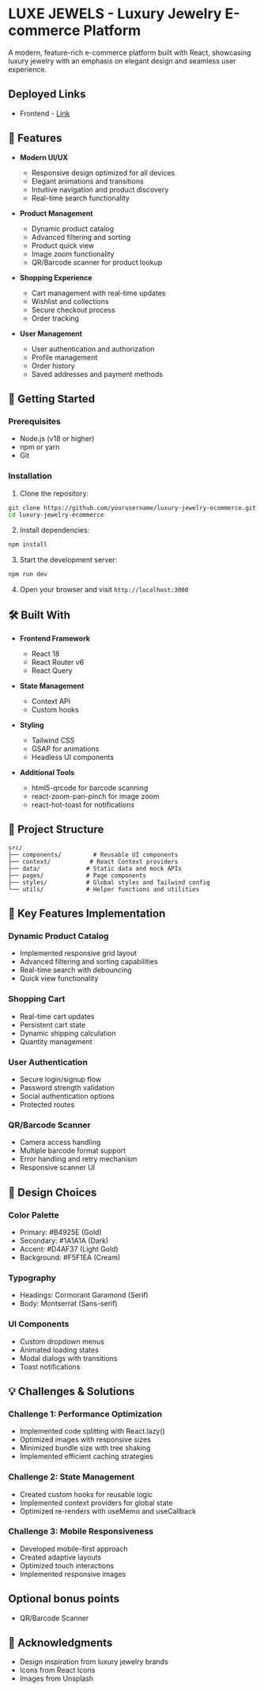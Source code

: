 # LUXE JEWELS - Luxury Jewelry E-commerce Platform

A modern, feature-rich e-commerce platform built with React, showcasing luxury jewelry with an emphasis on elegant design and seamless user experience.

## Deployed Links

- Frontend -  [Link](https://e-commerce-jewelry.pages.dev/)

## 🌟 Features

- **Modern UI/UX**
  - Responsive design optimized for all devices
  - Elegant animations and transitions
  - Intuitive navigation and product discovery
  - Real-time search functionality

- **Product Management**
  - Dynamic product catalog
  - Advanced filtering and sorting
  - Product quick view
  - Image zoom functionality
  - QR/Barcode scanner for product lookup

- **Shopping Experience**
  - Cart management with real-time updates
  - Wishlist and collections
  - Secure checkout process
  - Order tracking

- **User Management**
  - User authentication and authorization
  - Profile management
  - Order history
  - Saved addresses and payment methods

## 🚀 Getting Started

### Prerequisites

- Node.js (v18 or higher)
- npm or yarn
- Git

### Installation

1. Clone the repository:
```bash
git clone https://github.com/yourusername/luxury-jewelry-ecommerce.git
cd luxury-jewelry-ecommerce
```

2. Install dependencies:
```bash
npm install
```

3. Start the development server:
```bash
npm run dev
```

4. Open your browser and visit `http://localhost:3000`

## 🛠️ Built With

- **Frontend Framework**
  - React 18
  - React Router v6
  - React Query

- **State Management**
  - Context API
  - Custom hooks

- **Styling**
  - Tailwind CSS
  - GSAP for animations
  - Headless UI components

- **Additional Tools**
  - html5-qrcode for barcode scanning
  - react-zoom-pan-pinch for image zoom
  - react-hot-toast for notifications

## 📂 Project Structure

```
src/
├── components/         # Reusable UI components
├── context/           # React Context providers
├── data/             # Static data and mock APIs
├── pages/            # Page components
├── styles/           # Global styles and Tailwind config
└── utils/            # Helper functions and utilities
```

## 🎯 Key Features Implementation

### Dynamic Product Catalog
- Implemented responsive grid layout
- Advanced filtering and sorting capabilities
- Real-time search with debouncing
- Quick view functionality

### Shopping Cart
- Real-time cart updates
- Persistent cart state
- Dynamic shipping calculation
- Quantity management

### User Authentication
- Secure login/signup flow
- Password strength validation
- Social authentication options
- Protected routes

### QR/Barcode Scanner
- Camera access handling
- Multiple barcode format support
- Error handling and retry mechanism
- Responsive scanner UI

## 🎨 Design Choices

### Color Palette
- Primary: #B4925E (Gold)
- Secondary: #1A1A1A (Dark)
- Accent: #D4AF37 (Light Gold)
- Background: #F5F1EA (Cream)

### Typography
- Headings: Cormorant Garamond (Serif)
- Body: Montserrat (Sans-serif)

### UI Components
- Custom dropdown menus
- Animated loading states
- Modal dialogs with transitions
- Toast notifications

## 💡 Challenges & Solutions

### Challenge 1: Performance Optimization
- Implemented code splitting with React.lazy()
- Optimized images with responsive sizes
- Minimized bundle size with tree shaking
- Implemented efficient caching strategies

### Challenge 2: State Management
- Created custom hooks for reusable logic
- Implemented context providers for global state
- Optimized re-renders with useMemo and useCallback

### Challenge 3: Mobile Responsiveness
- Developed mobile-first approach
- Created adaptive layouts
- Optimized touch interactions
- Implemented responsive images

## Optional bonus points 
- QR/Barcode Scanner

## 🙏 Acknowledgments

- Design inspiration from luxury jewelry brands
- Icons from React Icons
- Images from Unsplash
